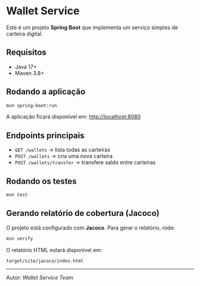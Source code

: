 # Wallet Service

Este é um projeto **Spring Boot** que implementa um serviço simples de carteira digital.

## Requisitos

- Java 17+
- Maven 3.8+

## Rodando a aplicação

```bash
mvn spring-boot:run
```

A aplicação ficará disponível em: [http://localhost:8080](http://localhost:8080)

## Endpoints principais

- `GET /wallets` → lista todas as carteiras
- `POST /wallets` → cria uma nova carteira
- `POST /wallets/transfer` → transfere saldo entre carteiras

## Rodando os testes

```bash
mvn test
```

## Gerando relatório de cobertura (Jacoco)

O projeto está configurado com **Jacoco**. Para gerar o relatório, rode:

```bash
mvn verify
```

O relatório HTML estará disponível em:

```
target/site/jacoco/index.html
```

---

Autor: *Wallet Service Team*
